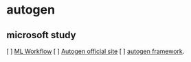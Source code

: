 # autogen

## microsoft study 


[ ] [ML Workflow](https://learn.microsoft.com/en-us/azure/architecture/ai-ml/architecture/baseline-azure-ai-foundry-chat)
[ ] [Autogen official site](https://microsoft.github.io/autogen/stable/)
[ ] [autogen framework](https://microsoft.github.io/autogen/stable/). 


